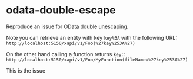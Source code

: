 # odata-double-escape

Reproduce an issue for OData double unescaping.

Note you can retrieve an entity with key `key%3A` with the following URL:
`http://localhost:5150/xapi/v1/Foo(%27key%253A%27)`

On the other hand calling a function returns `key:`:
`http://localhost:5150/xapi/v1/Foo/MyFunction(fileName=%27key%253A%27)`

This is the issue

